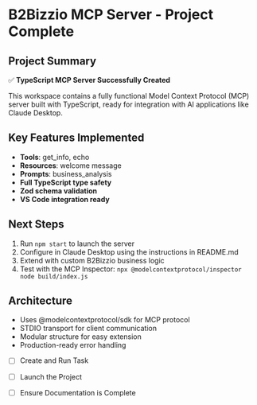 # B2Bizzio MCP Server - Project Complete

## Project Summary
✅ **TypeScript MCP Server Successfully Created**

This workspace contains a fully functional Model Context Protocol (MCP) server built with TypeScript, ready for integration with AI applications like Claude Desktop.

## Key Features Implemented
- **Tools**: get_info, echo
- **Resources**: welcome message
- **Prompts**: business_analysis
- **Full TypeScript type safety**
- **Zod schema validation**
- **VS Code integration ready**

## Next Steps
1. Run `npm start` to launch the server
2. Configure in Claude Desktop using the instructions in README.md
3. Extend with custom B2Bizzio business logic
4. Test with the MCP Inspector: `npx @modelcontextprotocol/inspector node build/index.js`

## Architecture
- Uses @modelcontextprotocol/sdk for MCP protocol
- STDIO transport for client communication
- Modular structure for easy extension
- Production-ready error handling

- [ ] Create and Run Task
	<!--
	Verify that all previous steps have been completed.
	Check https://code.visualstudio.com/docs/debugtest/tasks to determine if the project needs a task. If so, use the create_and_run_task to create and launch a task based on package.json, README.md, and project structure.
	Skip this step otherwise.
	 -->

- [ ] Launch the Project
	<!--
	Verify that all previous steps have been completed.
	Prompt user for debug mode, launch only if confirmed.
	 -->

- [ ] Ensure Documentation is Complete
	<!--
	Verify that all previous steps have been completed.
	Verify that README.md and the copilot-instructions.md file in the .github directory exists and contains current project information.
	Clean up the copilot-instructions.md file in the .github directory by removing all HTML comments.
	 -->
